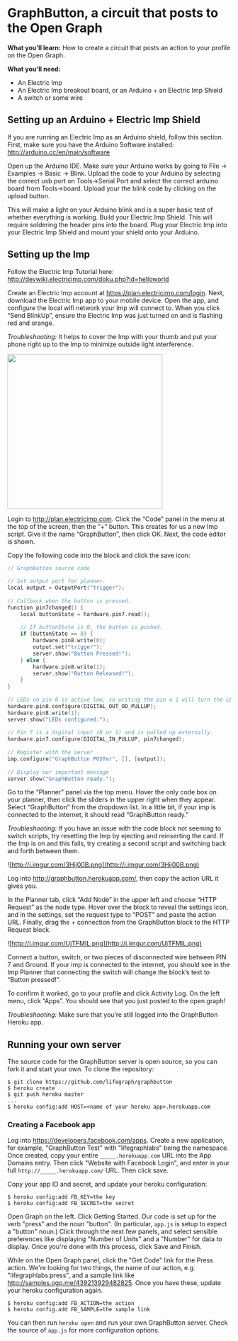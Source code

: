 # GraphButton, a circuit that posts to the Open Graph

**What you’ll learn:** How to create a circuit that posts an action to your profile on the Open Graph.

**What you'll need:**
* An Electric Imp
* An Electric Imp breakout board, or an Arduino + an Electric Imp Shield
* A switch or some wire

## Setting up an Arduino + Electric Imp Shield

If you are running an Electric Imp as an Arduino shield, follow this section. First, make sure you have the Arduino Software installed: http://arduino.cc/en/main/software

Open up the Arduino IDE. Make sure your Arduino works by going to File -> Examples -> Basic -> Blink. Upload the code to your Arduino by selecting the correct usb port on Tools->Serial Port and select the correct arduino board from Tools->board. Upload your the blink code by clicking on the upload button. 

This will make a light on your Arduino blink and is a super basic test of whether everything is working. 
Build your Electric Imp Shield. This will require soldering the header pins into the board.
Plug your Electric Imp into your Electric Imp Shield and mount your shield onto your Arduino.

## Setting up the Imp

Follow the Electric Imp Tutorial here: http://devwiki.electricimp.com/doku.php?id=helloworld

Create an Electric Imp account at https://plan.electricimp.com/login. Next, download the Electric Imp app to your mobile device. Open the app, and configure the local wifi network your Imp will connect to. When you click “Send BlinkUp”, ensure the Electric Imp was just turned on and is flashing red and orange.

*Troubleshooting:* It helps to cover the Imp with your thumb and put your phone right up to the Imp to minimize outside light interference.

<img src="http://www.instructables.com/files/deriv/FQI/UVAU/H9K2GBYV/FQIUVAUH9K2GBYV.LARGE.jpg" height="350">

Login to http://plan.electricimp.com. Click the “Code” panel in the menu at the top of the screen, then the “+” button. This creates for us a new Imp script. Give it the name “GraphButton”, then click OK. Next, the code editor is shown.

Copy the following code into the block and click the save icon:

```c
// GraphButton source code
 
// Set output port for planner.
local output = OutputPort("trigger");
 
// Callback when the button is pressed.
function pin7changed() {
    local buttonState = hardware.pin7.read();
 
    // If buttonState is 0, the button is pushed.
    if (buttonState == 0) {
        hardware.pin8.write(0);
        output.set("trigger");
        server.show("Button Pressed!");
    } else {
        hardware.pin8.write(1);
        server.show("Button Released!");
    }
}
 
// LEDs on pin 8 is active low, so writing the pin a 1 will turn the LED off.
hardware.pin8.configure(DIGITAL_OUT_OD_PULLUP);
hardware.pin8.write(1);
server.show("LEDs configured.");
 
// Pin 7 is a digital input (0 or 1) and is pulled up externally.
hardware.pin7.configure(DIGITAL_IN_PULLUP, pin7changed);
 
// Register with the server
imp.configure("GraphButton POSTer", [], [output]);
 
// Display our important message
server.show("GraphButton ready.");
```

Go to the “Planner” panel via the top menu. Hover the only code box on your planner, then click the sliders in the upper right when they appear. Select “GraphButton” from the dropdown list. In a little bit, if your imp is connected to the internet, it should read “GraphButton ready.”

*Troubleshooting:* If you have an issue with the code block not seeming to switch scripts, try resetting the Imp by ejecting and reinserting the card. If the Imp is on and this fails, try creating a second script and switching back and forth between them.

![http://i.imgur.com/3Hij00B.png](http://i.imgur.com/3Hij00B.png)

Log into http://graphbutton.herokuapp.com/, then copy the action URL it gives you.

In the Planner tab, click “Add Node” in the upper left and choose “HTTP Request” as the node type. Hover over the block to reveal the settings icon, and in the settings, set the request type to “POST” and paste the action URL. Finally, drag the + connection from the GraphButton block to the HTTP Request block.

![http://i.imgur.com/UjTFMIL.png](http://i.imgur.com/UjTFMIL.png)

Connect a button, switch, or two pieces of disconnected wire between PIN 7 and Ground. If your imp is connected to the internet, you should see in the Imp Planner that connecting the switch will change the block’s text to “Button pressed!”.

To confirm it worked, go to your profile and click Activity Log. On the left menu, click “Apps”. You should see that you just posted to the open graph!

*Troubleshooting:* Make sure that you’re still logged into the GraphButton Heroku app.


## Running your own server

The source code for the GraphButton server is open source, so you can fork it and start your own. To clone the repository:

```
$ git clone https://github.com/lifegraph/graphbutton
$ heroku create
$ git push heroku master
...
$ heroku config:add HOST=<name of your heroku app>.herokuapp.com
```

### Creating a Facebook app

Log into https://developers.facebook.com/apps. Create a new application, for example, "GraphButton Test" with "lifegraphlabs" being the namespace. Once created, copy your entire `_____.herokuapp.com` URL into the App Domains entry. Then click "Website with Facebook Login", and enter in your full `http://_____.herokuapp.com/` URL. Then click save.

Copy your app ID and secret, and update your heroku configuration:

```
$ heroku config:add FB_KEY=the key
$ heroku config:add FB_SECRET=the secret
```

Open Graph on the left. Click Getting Started. Our code is set up for the verb "press" and the noun "button". (In particular, `app.js` is setup to expect a "button" noun.) Click through the next few panels, and select sensible preferences like displaying "Number of Units" and a "Number" for data to display. Once you're done with this process, click Save and Finish.

While on the Open Graph panel, click the "Get Code" link for the Press action. We're looking for two things, the name of our action, e.g. "lifegraphlabs:press", and a sample link like http://samples.ogp.me/439213929482825. Once you have these, update your heroku configuration again.

```
$ heroku config:add FB_ACTION=the action
$ heroku config.add FB_SAMPLE=the sample link
```

You can then run `heroku open` and run your own GraphButton server. Check the source of `app.js` for more configuration options.